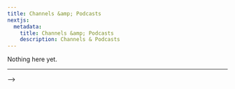 ```yaml
---
title: Channels &amp; Podcasts
nextjs:
  metadata:
    title: Channels &amp; Podcasts
    description: Channels & Podcasts
---
```


<!-- There's some great video and podcast content available today. The content below is excellent. -->

Nothing here yet.

---

<!--
## Youtube Channels

#### [Machine Learning Streen Talk](https://www.youtube.com/channel/UCMLtBahI5DMrt0NPvDSoIRQ)

Tim Scarfe is consistently great. I'm a big fan of his work.

#### Yannic Kilcher

Yannic Kilcher is consistently great. I'm a big fan of his work.

#### The Inside View

Michaël Trazzi is consistently great. I'm a big fan of his work.

<!-- https://www.youtube.com/watch?v=WIAatc0TVa8 -->

<!-- ## Podcasts

#### LatentSpace

swyx is a very talented and lovely guy. --> -->
